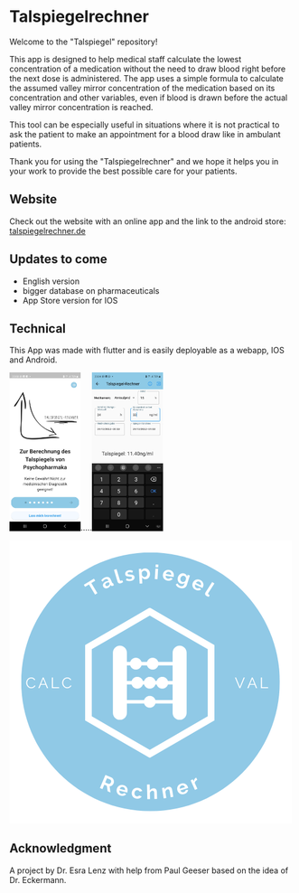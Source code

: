 # Talspiegelrechner
Welcome to the "Talspiegel" repository!

This app is designed to help medical staff calculate the lowest concentration of a medication without the need to draw blood right before the next dose is administered. The app uses a simple formula to calculate the assumed valley mirror concentration of the medication based on its concentration and other variables, even if blood is drawn before the actual valley mirror concentration is reached.

This tool can be especially useful in situations where it is not practical to ask the patient to make an appointment for a blood draw like in ambulant patients.

Thank you for using the "Talspiegelrechner" and we hope it helps you in your work to provide the best possible care for your patients.
## Website
Check out the website with an online app and the link to the android store: 
[talspiegelrechner.de](https://talspiegelrechner.de)

## Updates to come
- English version
- bigger database on pharmaceuticals
- App Store version for IOS

## Technical
This App was made with flutter and is easily deployable as a webapp, IOS and Android. 

<img src="https://github.com/42elenz/Talspiegel_Calculator/blob/master/main.jpeg" width="25%">.....<img src="https://github.com/42elenz/Talspiegel_Calculator/blob/master/Example.jpeg" width="25%">

[![Video](https://github.com/42elenz/Talspiegel_Deploy/blob/master/assets/logo.png)](https://github.com/42elenz/Talspiegel_Deploy/blob/master/assets/tutorial.mp4)

## Acknowledgment
A project by Dr. Esra Lenz with help from Paul Geeser based on the idea of Dr. Eckermann.
